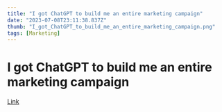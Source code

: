 ```yaml
---
title: "I got ChatGPT to build me an entire marketing campaign"
date: "2023-07-08T23:11:38.837Z"
thumb: "I_got_ChatGPT_to_build_me_an_entire_marketing_campaign.png"
tags: [Marketing]
---
```


# I got ChatGPT to build me an entire marketing campaign

[Link](https://www.youtube.com/watch?v=gI1UL1cHHjk)


